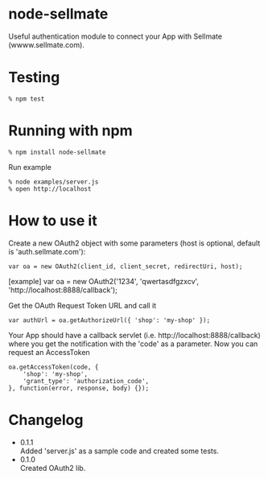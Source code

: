 node-sellmate
============

Useful authentication module to connect your App with Sellmate (wwww.sellmate.com).


Testing
=======

    % npm test

Running with npm
================

    % npm install node-sellmate

Run example

    % node examples/server.js
    % open http://localhost


How to use it
=============

Create a new OAuth2 object with some parameters (host is optional, default is 'auth.sellmate.com'):

	var oa = new OAuth2(client_id, client_secret, redirectUri, host);

[example]
	var oa = new OAuth2('1234', 'qwertasdfgzxcv', 'http://localhost:8888/callback');

Get the OAuth Request Token URL and call it

	var authUrl = oa.getAuthorizeUrl({ 'shop': 'my-shop' });

Your App should have a callback servlet (i.e. http://localhost:8888/callback) where you get the notification
with the 'code' as a parameter. Now you can request an AccessToken

	oa.getAccessToken(code, {
		'shop': 'my-shop',
		'grant_type': 'authorization_code',
	}, function(error, response, body) {});


Changelog
=========
 * 0.1.1  
		Added 'server.js' as a sample code and created some tests.
 * 0.1.0  
		Created OAuth2 lib.
